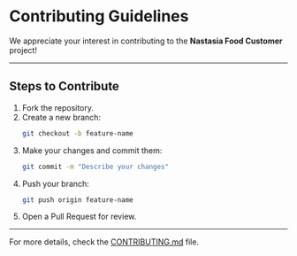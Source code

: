 # Contributing Guidelines

We appreciate your interest in contributing to the **Nastasia Food Customer** project!

---

## Steps to Contribute

1. Fork the repository.
2. Create a new branch:
   ```bash
   git checkout -b feature-name
   ```
3. Make your changes and commit them:
   ```bash
   git commit -m "Describe your changes"
   ```
4. Push your branch:
   ```bash
   git push origin feature-name
   ```
5. Open a Pull Request for review.

---

For more details, check the [CONTRIBUTING.md](../blob/main/CONTRIBUTING.md) file.
